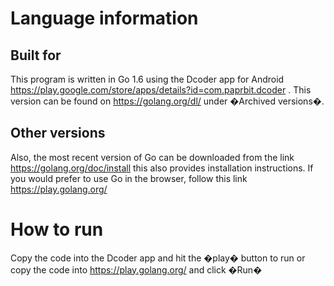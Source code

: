 # Language information 
## Built for
This program is written in Go 1.6 using the Dcoder app for Android https://play.google.com/store/apps/details?id=com.paprbit.dcoder . This version can be found on https://golang.org/dl/ under �Archived versions�. 
## Other versions
Also, the most recent version of Go can be downloaded from the link https://golang.org/doc/install this also provides installation instructions. If you would prefer to use Go in the browser, follow this link https://play.golang.org/ 
# How to run 
Copy the code into the Dcoder app and hit the �play� button to run
or copy the code into https://play.golang.org/ and click �Run�

